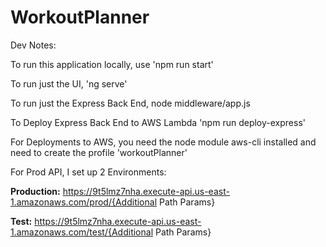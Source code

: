 # WorkoutPlanner


Dev Notes:

To run this application locally, use 'npm run start'

To run just the UI, 'ng serve'

To run just the Express Back End, node middleware/app.js

To Deploy Express Back End to AWS Lambda 'npm run deploy-express'

For Deployments to AWS, you need the node module aws-cli installed and need to create the profile 'workoutPlanner'

For Prod API, I set up 2 Environments:

<b>Production:</b> https://9t5lmz7nha.execute-api.us-east-1.amazonaws.com/prod/{Additional Path Params}

<b>Test:</b> https://9t5lmz7nha.execute-api.us-east-1.amazonaws.com/test/{Additional Path Params}
